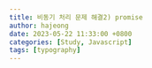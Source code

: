 ```yaml
---
title: 비동기 처리 문제 해결2) promise
author: hajeong
date: 2023-05-22 11:33:00 +0800
categories: [Study, Javascript]
tags: [typography]
---
```


